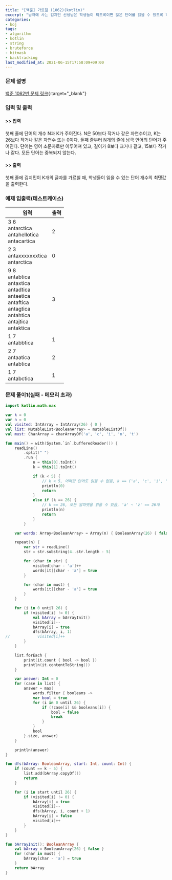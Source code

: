 ```yaml
---
title: "[백준] 가르침 (1062)(kotlin)"
excerpt: "남극에 사는 김지민 선생님은 학생들이 되도록이면 많은 단어를 읽을 수 있도록 하려고 한다."
categories:
- boj
tags:
- algorithm
- kotlin
- string
- bruteforce
- bitmask
- backtracking
last_modified_at: 2021-06-15T17:58:09+09:00
---
```



### 문제 설명
[백준 1062번 문제 링크](https://www.acmicpc.net/problem/1062#description){:target="_blank"}




### 입력 및 출력
#### >> 입력
첫째 줄에 단어의 개수 N과 K가 주어진다. N은 50보다 작거나 같은 자연수이고, K는 26보다 작거나 같은 자연수 또는 0이다. 둘째 줄부터 N개의 줄에 남극 언어의 단어가 주어진다. 단어는 영어 소문자로만 이루어져 있고, 길이가 8보다 크거나 같고, 15보다 작거나 같다. 모든 단어는 중복되지 않는다.



#### >> 출력
첫째 줄에 김지민이 K개의 글자를 가르칠 때, 학생들이 읽을 수 있는 단어 개수의 최댓값을 출력한다.





### 예제 입출력(테스트케이스)


|입력|출력|
|-----|------|
|3 6<br>antarctica<br>antahellotica<br>antacartica|2|
|2 3<br>antaxxxxxxxtica<br>antarctica|0|
|9 8<br>antabtica<br>antaxtica<br>antadtica<br>antaetica<br>antaftica<br>antagtica<br>antahtica<br>antajtica<br>antaktica|3|
|1 7<br>antabbtica|1|
|2 7<br>antaatica<br>antabtica|2|
|1 7<br>antabctica|1|




### 문제 풀이1(실패 - 메모리 초과)
```kotlin
import kotlin.math.max

var k = 0
var n = 0
val visited: IntArray = IntArray(26) { 0 }
val list: MutableList<BooleanArray> = mutableListOf()
val must: CharArray = charArrayOf('a', 'c', 'i', 'n', 't')

fun main() = with(System.`in`.bufferedReader()) {
    readLine()
        .split(" ")
        .run {
            n = this[0].toInt()
            k = this[1].toInt()

            if (k < 5) {
                // k < 5, 어떠한 단어도 읽을 수 없음, k == ('a', 'c', 'i', 'n', 't')
                println(0)
                return
            }
            else if (k == 26) {
                // k == 26, 모든 알파뱃을 읽을 수 있음, 'a' ~ 'z' == 26개
                println(n)
                return
            }
        }

    var words: Array<BooleanArray> = Array(n) { BooleanArray(26) { false } }

    repeat(n) {
        var str = readLine()
        str = str.substring(4..str.length - 5)

        for (char in str) {
            visited[char - 'a']++
            words[it][char - 'a'] = true
        }

        for (char in must) {
            words[it][char - 'a'] = true
        }
    }

    for (i in 0 until 26) {
        if (visited[i] != 0) {
            val bArray = bArrayInit()
            visited[i]--
            bArray[i] = true
            dfs(bArray, i, 1)
//            visited[i]++
        }
    }

    list.forEach {
        print(it.count { bool -> bool })
        println(it.contentToString())
    }

    var answer: Int = 0
    for (case in list) {
        answer = max(
            words.filter { booleans ->
            var bool = true
            for (i in 0 until 26) {
                if (!case[i] && booleans[i]) {
                    bool = false
                    break
                }
            }
            bool
        }.size, answer)
    }

    println(answer)
}

fun dfs(bArray: BooleanArray, start: Int, count: Int) {
    if (count == k - 5) {
        list.add(bArray.copyOf())
        return
    }

    for (i in start until 26) {
        if (visited[i] != 0) {
            bArray[i] = true
            visited[i]--
            dfs(bArray, i, count + 1)
            bArray[i] = false
            visited[i]++
        }
    }
}

fun bArrayInit(): BooleanArray {
    val bArray = BooleanArray(26) { false }
    for (char in must) {
        bArray[char - 'a'] = true
    }
    return bArray
}
```